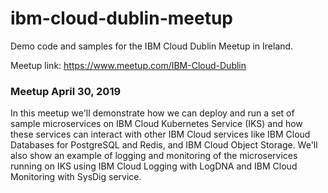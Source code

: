 # ibm-cloud-dublin-meetup

Demo code and samples for the IBM Cloud Dublin Meetup in Ireland. 

Meetup link: <https://www.meetup.com/IBM-Cloud-Dublin>

### Meetup April 30, 2019

In this meetup we'll demonstrate how we can deploy and run a set of sample microservices on IBM Cloud Kubernetes Service (IKS) and how these services can interact with other IBM Cloud services like IBM Cloud Databases for PostgreSQL and Redis, and IBM Cloud Object Storage. We'll also show an example of logging and monitoring of the microservices running on IKS using IBM Cloud Logging with LogDNA and IBM Cloud Monitoring with SysDig service.
